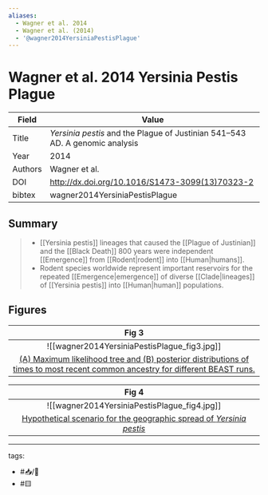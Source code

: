 ```yaml
---
aliases:
  - Wagner et al. 2014
  - Wagner et al. (2014)
  - '@wagner2014YersiniaPestisPlague'
---
```


# Wagner et al. 2014 Yersinia Pestis Plague

| Field   | Value                                                                             |
| ------- | --------------------------------------------------------------------------------- |
| Title   | <i>Yersinia pestis</i> and the Plague of Justinian 541–543 AD. A genomic analysis |
| Year    | 2014                                                                              |
| Authors | Wagner et al.                                                                     | 
| DOI     | <http://dx.doi.org/10.1016/S1473-3099(13)70323-2>                                 |
| bibtex  | wagner2014YersiniaPestisPlague                                                    |

## Summary

>* [[Yersinia pestis]] lineages that caused the [[Plague of Justinian]] and the [[Black Death]] 800 years were independent [[Emergence]]  from [[Rodent|rodent]] into [[Human|humans]].
>* Rodent species worldwide represent important reservoirs for the repeated [[Emergence|emergence]] of diverse [[Clade|lineages]] of [[Yersinia pestis]]  into [[Human|human]] populations.

## Figures

|    Fig 3                                          |
|:--------------------------------------------:|
| ![[wagner2014YersiniaPestisPlague_fig3.jpg]] |
| [(A) Maximum likelihood tree and (B) posterior distributions of times to most recent common ancestry for different BEAST runs. ](Wagner%20et%20al.%202014%20Yersinia%20Pestis%20Plague.md) |


|    Fig 4                                          |
|:--------------------------------------------:|
| ![[wagner2014YersiniaPestisPlague_fig4.jpg]] |
| [Hypothetical scenario for the geographic spread of <i>Yersinia pestis</i>](Wagner%20et%20al.%202014%20Yersinia%20Pestis%20Plague.md) |

---

tags: 
  - #📥/📰 
  - #🟨